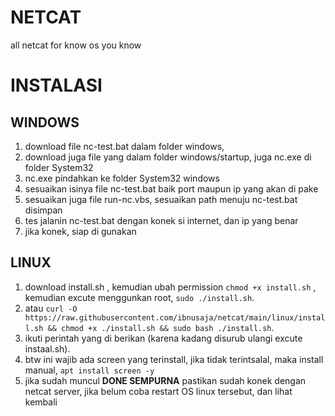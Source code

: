 # NETCAT
all netcat for know os you know

# INSTALASI
## WINDOWS 
1. download file nc-test.bat dalam folder windows,
2. download juga file yang dalam folder windows/startup, juga nc.exe di folder System32
3. nc.exe pindahkan ke folder System32 windows
4. sesuaikan isinya file nc-test.bat baik port maupun ip yang akan di pake
5. sesuaikan juga file run-nc.vbs, sesuaikan path menuju nc-test.bat disimpan
6. tes jalanin nc-test.bat dengan konek si internet, dan ip yang benar
7. jika konek, siap di gunakan

## LINUX
1. download install.sh , kemudian ubah permission `chmod +x install.sh` , kemudian excute menggunkan root, `sudo ./install.sh`.
2. atau `curl -O https://raw.githubusercontent.com/ibnusaja/netcat/main/linux/install.sh && chmod +x ./install.sh && sudo bash ./install.sh`.
3. ikuti perintah yang di berikan (karena kadang disurub ulangi excute instaal.sh). 
4. btw ini wajib ada screen yang terinstall, jika tidak terintsalal, maka install manual, `apt install screen -y`
5. jika sudah muncul **DONE SEMPURNA** pastikan sudah konek dengan netcat server, jika belum coba restart OS linux tersebut, dan lihat kembali
